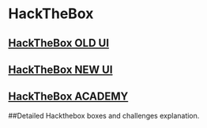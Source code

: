 # HackTheBox
## [HackTheBox OLD UI](https://www.hackthebox.eu)
## [HackTheBox NEW UI](https://app.hackthebox.eu)
## [HackTheBox ACADEMY](https://academy.hackthebox.eu)

##Detailed Hackthebox boxes and challenges explanation. 

